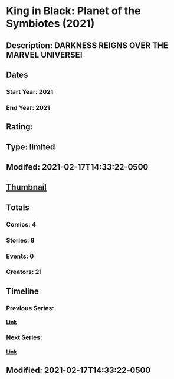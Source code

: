 # King in Black: Planet of the Symbiotes (2021)
## Description: DARKNESS REIGNS OVER THE MARVEL UNIVERSE! 
## Dates
### Start Year: 2021
### End Year: 2021
## Rating: 
## Type: limited
## Modifed: 2021-02-17T14:33:22-0500
## [Thumbnail](http://i.annihil.us/u/prod/marvel/i/mg/3/c0/602d6f44159e7.jpg)
## Totals
### Comics: 4
### Stories: 8
### Events: 0
### Creators: 21
## Timeline
### Previous Series: 
#### [Link]()
### Next Series: 
#### [Link]()
## Modified: 2021-02-17T14:33:22-0500